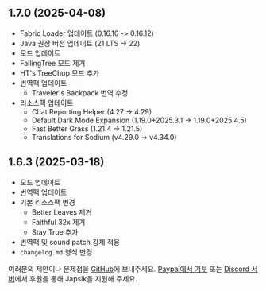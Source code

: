 ## 1.7.0 (2025-04-08)
- Fabric Loader 업데이트 (0.16.10 -> 0.16.12)
- Java 권장 버전 업데이트 (21 LTS -> 22)
- 모드 업데이트
- FallingTree 모드 제거
- HT's TreeChop 모드 추가
- 번역팩 업데이트
  - Traveler's Backpack 번역 수정
- 리소스팩 업데이트
  - Chat Reporting Helper (4.27 -> 4.29)
  - Default Dark Mode Expansion (1.19.0+2025.3.1 -> 1.19.0+2025.4.5)
  - Fast Better Grass (1.21.4 -> 1.21.5)
  - Translations for Sodium (v4.29.0 -> v4.34.0)

## 1.6.3 (2025-03-18)
- 모드 업데이트
- 번역팩 업데이트
- 기본 리소스팩 변경
  - Better Leaves 제거
  - Faithful 32x 제거
  - Stay True 추가
- 번역팩 및 sound patch 강제 적용
- `changelog.md` 형식 변경

여러분의 제안이나 문제점을 [GitHub](https://github.com/Japsik-Server/Chosik-Client/issues/new)에 보내주세요. [Paypal에서 기부](https://paypal.me/thecats1105) 또는 [Discord 서버](https://discord.japsik.com)에서 후원을 통해 Japsik을 지원해 주세요.